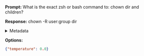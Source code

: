 **Prompt:**
What is the exact zsh or bash command to: chown dir and children?

**Response:**
chown -R user:group dir

<details><summary>Metadata</summary>

- Duration: 1126 ms
- Datetime: 2023-08-06T15:13:22.675404
- Model: gpt-3.5-turbo-0613

</details>

**Options:**
```json
{"temperature": 0.0}
```

